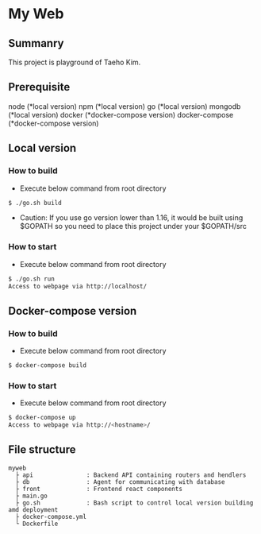 # My Web

## Summanry

This project is playground of Taeho Kim.

## Prerequisite

node (*local version)
npm (*local version)
go (*local version)
mongodb (*local version)
docker (*docker-compose version)
docker-compose (*docker-compose version)

## Local version

### How to build

* Execute below command from root directory
```bash
$ ./go.sh build
```

* Caution: If you use go version lower than 1.16, it would be built using $GOPATH so you need to place this project under your $GOPATH/src

### How to start

* Execute below command from root directory
```bash
$ ./go.sh run
Access to webpage via http://localhost/
```

## Docker-compose version

### How to build

* Execute below command from root directory
```bash
$ docker-compose build
```

### How to start

* Execute below command from root directory
```bash
$ docker-compose up
Access to webpage via http://<hostname>/
```

## File structure

```
myweb
  ├ api               : Backend API containing routers and hendlers
  ├ db                : Agent for communicating with database
  ├ front             : Frontend react components
  ├ main.go
  ├ go.sh             : Bash script to control local version building amd deployment
  ├ docker-compose.yml
  └ Dockerfile
```